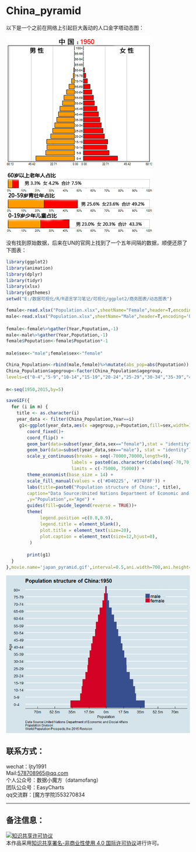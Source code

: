 # China_pyramid

以下是一个之前在网络上引起巨大轰动的人口金字塔动态图：<br>

![chart2](https://github.com/ljtyduyu/China_pyramid/blob/master/Image/%E4%BA%BA%E5%8F%A3%E9%87%91%E5%AD%97%E5%A1%94%EF%BC%881950-2050%EF%BC%89.gif)


没有找到原始数据，后来在UN的官网上找到了一个五年间隔的数据，顺便还原了下图表：<br>


```r
library(ggplot2)
library(animation)
library(dplyr)
library(tidyr)
library(xlsx)
library(ggthemes)
setwd("E:/数据可视化/R/R语言学习笔记/可视化/ggplot2/商务图表/动态图表")
```

```r
female<-read.xlsx("Population.xlsx",sheetName="Female",header=T,encoding='UTF-8',check.names = FALSE)
male<-read.xlsx("Population.xlsx",sheetName="Male",header=T,encoding='UTF-8',check.names = FALSE)

female<-female%>%gather(Year,Poputation,-1)
male<-male%>%gather(Year,Poputation,-1)
female$Poputation<-female$Poputation*-1

male$sex<-"male";female$sex<-"female"
```


```r
China_Population<-rbind(male,female)%>%mutate(abs_pop=abs(Poputation))
China_Population$agegroup<-factor(China_Population$agegroup,
levels=c("0-4","5-9","10-14","15-19","20-24","25-29","30-34","35-39","40-44","45-49","50-54","55-59","60-64","65-69","70-74","75-79","80+") ,order=T)

m<-seq(1950,2015,by=5)
```


```r
saveGIF({
  for (i in m) { 
    title <- as.character(i)
    year_data <- filter(China_Population,Year==i)
     g1<-ggplot(year_data,aes(x =agegroup,y=Poputation,fill=sex,width=1)) +
        coord_fixed()+ 
        coord_flip() +
        geom_bar(data=subset(year_data,sex=="female"),stat = "identity") +
        geom_bar(data=subset(year_data,sex=="male"), stat = "identity") +
        scale_y_continuous(breaks = seq(-70000,70000,length=9),
                         labels = paste0(as.character(c(abs(seq(-70,70,length=9)))), "m"), 
                         limits = c(-75000, 75000)) +
        theme_economist(base_size = 14) + 
        scale_fill_manual(values = c('#D40225', '#374F8F')) + 
        labs(title=paste0("Population structure of China:", title),
        caption="Data Source:United Nations Department of Economic and Docial Affairs\nPopulation Division\nWorld Population Prospects,the 2015 Revision"
        ,y="Population",x="Age") + 
        guides(fill=guide_legend(reverse = TRUE))+
        theme(
             legend.position =c(0.8,0.9),
             legend.title = element_blank(),
             plot.title = element_text(size=20),
             plot.caption = element_text(size=12,hjust=0),
         )

        print(g1)
  }
},movie.name='japan_pyramid.gif',interval=0.5,ani.width=700,ani.height=600)
```

![chart1](https://github.com/ljtyduyu/China_pyramid/blob/master/Image/China_pyramid.gif)


联系方式：
----------------------------------------------------
wechat：ljty1991  <br>
Mail:578708965@qq.com <br>
个人公众号：数据小魔方（datamofang） <br>
团队公众号：EasyCharts <br>
qq交流群：[魔方学院]553270834


-------------------------------------------

备注信息：
----------------------------------------------------
<a rel="license" href="http://creativecommons.org/licenses/by-nc/4.0/"><img alt="知识共享许可协议" style="border-width:0" src="https://i.creativecommons.org/l/by-nc/4.0/88x31.png" /></a><br />本作品采用<a rel="license" href="http://creativecommons.org/licenses/by-nc/4.0/">知识共享署名-非商业性使用 4.0 国际许可协议</a>进行许可。

